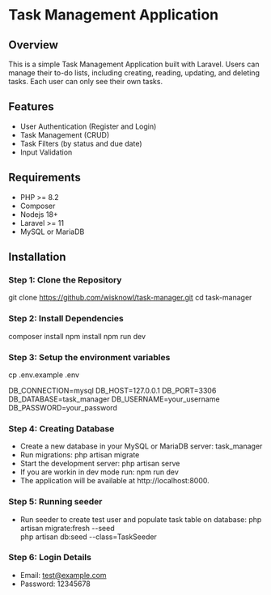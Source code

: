 # Task Management Application

## Overview
This is a simple Task Management Application built with Laravel. Users can manage their to-do lists, including creating, reading, updating, and deleting tasks. Each user can only see their own tasks.

## Features
- User Authentication (Register and Login)
- Task Management (CRUD)
- Task Filters (by status and due date)
- Input Validation

## Requirements
- PHP >= 8.2
- Composer
- Nodejs 18+
- Laravel >= 11
- MySQL or MariaDB

## Installation

### Step 1: Clone the Repository

git clone https://github.com/wisknowl/task-manager.git
cd task-manager

### Step 2: Install Dependencies

composer install
npm install
npm run dev

### Step 3: Setup the environment variables

cp .env.example .env

DB_CONNECTION=mysql
DB_HOST=127.0.0.1
DB_PORT=3306
DB_DATABASE=task_manager
DB_USERNAME=your_username
DB_PASSWORD=your_password

### Step 4: Creating Database

- Create a new database in your MySQL or MariaDB server: task_manager
- Run migrations: php artisan migrate
- Start the development server: php artisan serve
- If you are workin in dev mode run: npm run dev
- The application will be available at http://localhost:8000.

### Step 5: Running seeder
- Run seeder to create test user and populate task table on database: 
php artisan migrate:fresh --seed      
php artisan db:seed --class=TaskSeeder

### Step 6: Login Details

- Email: test@example.com
- Password: 12345678